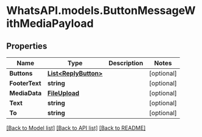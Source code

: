 
# WhatsAPI.models.ButtonMessageWithMediaPayload

## Properties

Name | Type | Description | Notes
------------ | ------------- | ------------- | -------------
**Buttons** | [**List&lt;ReplyButton&gt;**](ReplyButton.md) |  | [optional] 
**FooterText** | **string** |  | [optional] 
**MediaData** | [**FileUpload**](FileUpload.md) |  | [optional] 
**Text** | **string** |  | [optional] 
**To** | **string** |  | [optional] 

[[Back to Model list]](../README.md#documentation-for-models)
[[Back to API list]](../README.md#documentation-for-api-endpoints)
[[Back to README]](../README.md)


